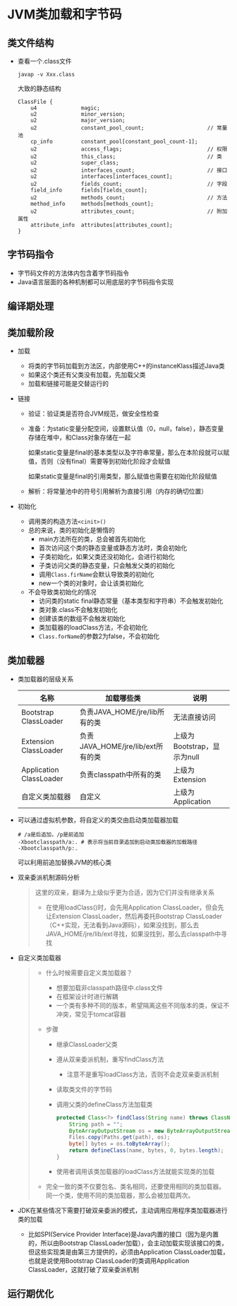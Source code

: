 # JVM类加载和字节码



## 类文件结构

- 查看一个.class文件

    ```
    javap -v Xxx.class
    ```

    大致的静态结构

    ```
    ClassFile {
    	u4				magic;
    	u2				minor_version;
    	u2				major_version;
    	u2				constant_pool_count;					// 常量池
    	cp_info			constant_pool[constant_pool_count-1];
    	u2				access_flags;							// 权限
    	u2				this_class;								// 类
    	u2				super_class;
    	u2				interfaces_count;						// 接口
    	u2				interfaces[interfaces_count];
    	u2				fields_count;							// 字段
    	field_info		fields[fields_count];
    	u2				methods_count;							// 方法
    	method_info		methods[methods_count];
    	u2				attributes_count;						// 附加属性
    	attribute_info	attributes[attributes_count];
    }
    ```

    



## 字节码指令

- 字节码文件的方法体内包含着字节码指令
- Java语言层面的各种机制都可以用底层的字节码指令实现



## 编译期处理





## 类加载阶段

- 加载

    - 将类的字节码加载到方法区，内部使用C++的instanceKlass描述Java类
    - 如果这个类还有父类没有加载，先加载父类
    - 加载和链接可能是交替运行的

- 链接

    - 验证：验证类是否符合JVM规范，做安全性检查

    - 准备：为static变量分配空间，设置默认值（0，null，false），静态变量存储在堆中，和Class对象存储在一起

        如果static变量是final的基本类型以及字符串常量，那么在本阶段就可以赋值，否则（没有final）需要等到初始化阶段才会赋值

        如果static变量是final的引用类型，那么赋值也需要在初始化阶段赋值

    - 解析：将常量池中的符号引用解析为直接引用（内存的确切位置）

- 初始化

    - 调用类的构造方法`<cinit>()`
    - 总的来说，类的初始化是懒惰的
        - main方法所在的类，总会被首先初始化
        - 首次访问这个类的静态变量或静态方法时，类会初始化
        - 子类初始化，如果父类还没初始化，会进行初始化
        - 子类访问父类的静态变量，只会触发父类的初始化
        - 调用`Class.firName`会默认导致类的初始化
        - new一个类的对象时，会让该类初始化
    - 不会导致类初始化的情况
        - 访问类的static final静态常量（基本类型和字符串）不会触发初始化
        - 类对象.class不会触发初始化
        - 创建该类的数组不会触发初始化
        - 类加载器的loadClass方法，不会初始化
        - `Class.forName`的参数2为false，不会初始化



## 类加载器

- 类加载器的层级关系

    | 名称                    | 加载哪些类                        | 说明                        |
    | ----------------------- | --------------------------------- | --------------------------- |
    | Bootstrap ClassLoader   | 负责JAVA_HOME/jre/lib所有的类     | 无法直接访问                |
    | Extension ClassLoader   | 负责JAVA_HOME/jre/lib/ext所有的类 | 上级为Bootstrap，显示为null |
    | Application ClassLoader | 负责classpath中所有的类           | 上级为Extension             |
    | 自定义类加载器          | 自定义                            | 上级为Application           |

- 可以通过虚拟机参数，将自定义的类交由启动类加载器加载

    ```
    # /a是后追加，/p是前追加
    -Xbootclasspath/a:. # 表示将当前目录追加到启动类加载器的加载路径
    -Xbootclasspath/p:.
    ```

    可以利用前追加替换JVM的核心类

- 双亲委派机制源码分析

    > 这里的双亲，翻译为上级似乎更为合适，因为它们并没有继承关系
    >
    > - 在使用loadClass()时，会先用Application ClassLoader，但会先让Extension ClassLoader，然后再委托Bootstrap ClassLoader（C++实现，无法看到Java源码），如果没找到，那么去JAVA_HOME/jre/lib/ext寻找，如果没找到，那么去classpath中寻找

- 自定义类加载器

    > - 什么时候需要自定义类加载器？
    >
    >     - 想要加载非classpath路径中.class文件
    >     - 在框架设计时进行解耦
    >     - 一个类有多种不同的版本，希望隔离这些不同版本的类，保证不冲突，常见于tomcat容器
    >
    > - 步骤
    >
    >     - 继承ClassLoader父类
    >
    >     - 遵从双亲委派机制，重写findClass方法
    >
    >         - 注意不是重写loadClass方法，否则不会走双亲委派机制
    >
    >     - 读取类文件的字节码
    >
    >     - 调用父类的defineClass方法加载类
    >
    >         ```java
    >         protected Class<?> findClass(String name) throws ClassNotFoundException {
    >             String path = "";
    >             ByteArrayOutputStream os = new ByteArrayOutputStream();
    >             Files.copy(Paths.get(path), os);
    >             byte[] bytes = os.toByteArray();
    >             return defineClass(name, bytes, 0, bytes.length);
    >         }
    >         ```
    >
    >     - 使用者调用该类加载器的loadClass方法就能实现类的加载
    >
    > - 完全一致的类不仅要包名、类名相同，还要使用相同的类加载器。同一个类，使用不同的类加载器，那么会被加载两次。

- JDK在某些情况下需要打破双亲委派的模式，主动调用应用程序类加载器进行类的加载
    - 比如SPI(Service Provider Interface)是Java内置的接口（因为是内置的，所以由Bootstrap ClassLoader加载），会主动加载实现该接口的类，但这些实现类是由第三方提供的，必须由Application ClassLoader加载，也就是说使用Bootstrap ClassLoader的类调用Application ClassLoader，这就打破了双亲委派机制







## 运行期优化